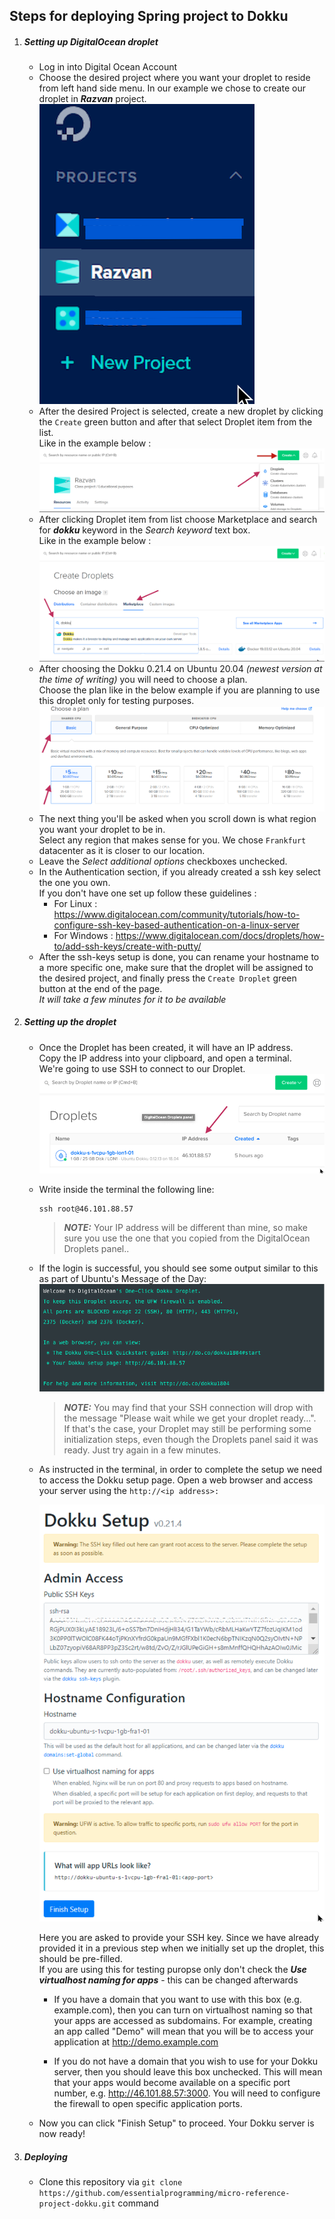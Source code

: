 ##  Steps for deploying Spring project to Dokku 
1. ##### Setting up DigitalOcean droplet  
   * Log in into Digital Ocean Account  
   * Choose the desired project where you want your droplet to reside from left hand side menu. In our example we chose to create our droplet in ***Razvan*** project. 
   ![ProjectTree](essentialprogramming-api/src/main/resources/img/tree.png)
   * After the desired Project is selected, create a new droplet by clicking the ```Create``` green button and after that select Droplet item from the list.  
   Like in the example below :   
    ![Create](essentialprogramming-api/src/main/resources/img/createDroplet.png)
   * After clicking Droplet item from list choose Marketplace and search for ***dokku*** keyword in the *Search keyword* text box.  
     Like in the example below :  
   ![Marketplace](essentialprogramming-api/src/main/resources/img/Marketplace.png)  
   * After choosing the Dokku 0.21.4 on Ubuntu 20.04 *(newest version at the time of writing)* you will need to choose a plan.  
   Choose the plan like in the below example if you are planning to use this droplet only for testing purposes.
    ![Marketplace](essentialprogramming-api/src/main/resources/img/plan.png)  
   * The next thing you'll be asked when you scroll down is what region you want your droplet to be in.  
   Select any region that makes sense for you. We chose ```Frankfurt``` datacenter as it is closer to our location.
   * Leave the *Select additional options* checkboxes unchecked.  
   * In the Authentication section, if you already created a ssh key select the one you own.  
   If you don't have one set up follow these guidelines :   
        * For Linux : https://www.digitalocean.com/community/tutorials/how-to-configure-ssh-key-based-authentication-on-a-linux-server
        * For Windows : https://www.digitalocean.com/docs/droplets/how-to/add-ssh-keys/create-with-putty/  
   * After the ssh-keys setup is done, you can rename your hostname to a more specific one, make sure that the droplet will be assigned to the desired project,
   and finally press the ```Create Droplet``` green button at the end of the page.  
   *It will take a few minutes for it to be available*
   
2. ##### Setting up the droplet
   * Once the Droplet has been created, it will have an IP address.  
    Copy the IP address into your clipboard, and open a terminal.  
    We're going to use SSH to connect to our Droplet.
    ![Marketplace](essentialprogramming-api/src/main/resources/img/ip.png)  
    
   * Write inside the terminal the following line: 
       ```
       ssh root@46.101.88.57
        ```
       > **_NOTE:_**  Your IP address will be different than mine, so make sure you use the one that you copied from the DigitalOcean Droplets panel..
   * If the login is successful, you should see some output similar to this as part of Ubuntu's Message of the Day:  
       ![Welcome](essentialprogramming-api/src/main/resources/img/dokku_welcome.png)
       > **_NOTE:_**  You may find that your SSH connection will drop with the message "Please wait while we get your droplet ready...".  
       If that's the case, your Droplet may still be performing some initialization steps, even though the Droplets panel said it was ready. Just try again in a few minutes.
   * As instructed in the terminal, in order to complete the setup we need to access the Dokku setup page. Open a web browser and access your server using the ```http://<ip address>:```  
   
       ![DokkuSetup](essentialprogramming-api/src/main/resources/img/dokkuSetup.png)  
        
       Here you are asked to provide your SSH key. Since we have already provided it in a previous step when we initially set up the droplet, this should be pre-filled.  
       If you are using this for testing puropse only don't check the ***Use virtualhost naming for apps*** - this can be changed afterwards  
        * If you have a domain that you want to use with this box (e.g. example.com), then you can turn on virtualhost naming so that your apps are accessed as subdomains. For example, creating an app called "Demo" will mean that you will be to access your application at http://demo.example.com

        * If you do not have a domain that you wish to use for your Dokku server, then you should leave this box unchecked. This will mean that your apps would become available on a specific port number, e.g. http://46.101.88.57:3000. You will need to configure the firewall to open specific application ports.
    * Now you can click "Finish Setup" to proceed. Your Dokku server is now ready!
   
3. ##### Deploying 
    * Clone this repository via 
     ```git clone https://github.com/essentialprogramming/micro-reference-project-dokku.git``` command



 
    
    
    
    
   
 



   